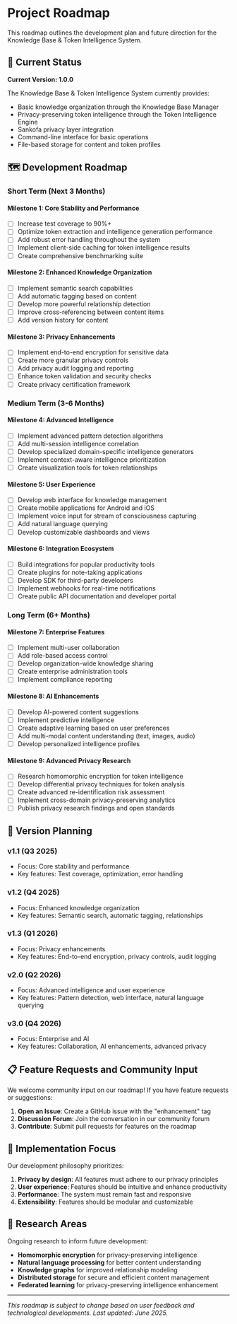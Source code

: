 # Project Roadmap

This roadmap outlines the development plan and future direction for the Knowledge Base & Token Intelligence System.

## 🚩 Current Status

**Current Version: 1.0.0**

The Knowledge Base & Token Intelligence System currently provides:

- Basic knowledge organization through the Knowledge Base Manager
- Privacy-preserving token intelligence through the Token Intelligence Engine
- Sankofa privacy layer integration
- Command-line interface for basic operations
- File-based storage for content and token profiles

## 🗺️ Development Roadmap

### Short Term (Next 3 Months)

#### Milestone 1: Core Stability and Performance

- [ ] Increase test coverage to 90%+
- [ ] Optimize token extraction and intelligence generation performance
- [ ] Add robust error handling throughout the system
- [ ] Implement client-side caching for token intelligence results
- [ ] Create comprehensive benchmarking suite

#### Milestone 2: Enhanced Knowledge Organization

- [ ] Implement semantic search capabilities
- [ ] Add automatic tagging based on content
- [ ] Develop more powerful relationship detection
- [ ] Improve cross-referencing between content items
- [ ] Add version history for content

#### Milestone 3: Privacy Enhancements

- [ ] Implement end-to-end encryption for sensitive data
- [ ] Create more granular privacy controls
- [ ] Add privacy audit logging and reporting
- [ ] Enhance token validation and security checks
- [ ] Create privacy certification framework

### Medium Term (3-6 Months)

#### Milestone 4: Advanced Intelligence

- [ ] Implement advanced pattern detection algorithms
- [ ] Add multi-session intelligence correlation
- [ ] Develop specialized domain-specific intelligence generators
- [ ] Implement context-aware intelligence prioritization
- [ ] Create visualization tools for token relationships

#### Milestone 5: User Experience

- [ ] Develop web interface for knowledge management
- [ ] Create mobile applications for Android and iOS
- [ ] Implement voice input for stream of consciousness capturing
- [ ] Add natural language querying
- [ ] Develop customizable dashboards and views

#### Milestone 6: Integration Ecosystem

- [ ] Build integrations for popular productivity tools
- [ ] Create plugins for note-taking applications
- [ ] Develop SDK for third-party developers
- [ ] Implement webhooks for real-time notifications
- [ ] Create public API documentation and developer portal

### Long Term (6+ Months)

#### Milestone 7: Enterprise Features

- [ ] Implement multi-user collaboration
- [ ] Add role-based access control
- [ ] Develop organization-wide knowledge sharing
- [ ] Create enterprise administration tools
- [ ] Implement compliance reporting

#### Milestone 8: AI Enhancements

- [ ] Develop AI-powered content suggestions
- [ ] Implement predictive intelligence
- [ ] Create adaptive learning based on user preferences
- [ ] Add multi-modal content understanding (text, images, audio)
- [ ] Develop personalized intelligence profiles

#### Milestone 9: Advanced Privacy Research

- [ ] Research homomorphic encryption for token intelligence
- [ ] Develop differential privacy techniques for token analysis
- [ ] Create advanced re-identification risk assessment
- [ ] Implement cross-domain privacy-preserving analytics
- [ ] Publish privacy research findings and open standards

## 🔢 Version Planning

### v1.1 (Q3 2025)
- Focus: Core stability and performance
- Key features: Test coverage, optimization, error handling

### v1.2 (Q4 2025)
- Focus: Enhanced knowledge organization
- Key features: Semantic search, automatic tagging, relationships

### v1.3 (Q1 2026)
- Focus: Privacy enhancements
- Key features: End-to-end encryption, privacy controls, audit logging

### v2.0 (Q2 2026)
- Focus: Advanced intelligence and user experience
- Key features: Pattern detection, web interface, natural language querying

### v3.0 (Q4 2026)
- Focus: Enterprise and AI
- Key features: Collaboration, AI enhancements, advanced privacy

## 📋 Feature Requests and Community Input

We welcome community input on our roadmap! If you have feature requests or suggestions:

1. **Open an Issue**: Create a GitHub issue with the "enhancement" tag
2. **Discussion Forum**: Join the conversation in our community forum
3. **Contribute**: Submit pull requests for features on the roadmap

## 🔎 Implementation Focus

Our development philosophy prioritizes:

1. **Privacy by design**: All features must adhere to our privacy principles
2. **User experience**: Features should be intuitive and enhance productivity
3. **Performance**: The system must remain fast and responsive
4. **Extensibility**: Features should be modular and customizable

## 🧪 Research Areas

Ongoing research to inform future development:

- **Homomorphic encryption** for privacy-preserving intelligence
- **Natural language processing** for better content understanding
- **Knowledge graphs** for improved relationship modeling
- **Distributed storage** for secure and efficient content management
- **Federated learning** for privacy-preserving intelligence enhancement

---

*This roadmap is subject to change based on user feedback and technological developments. Last updated: June 2025.* 